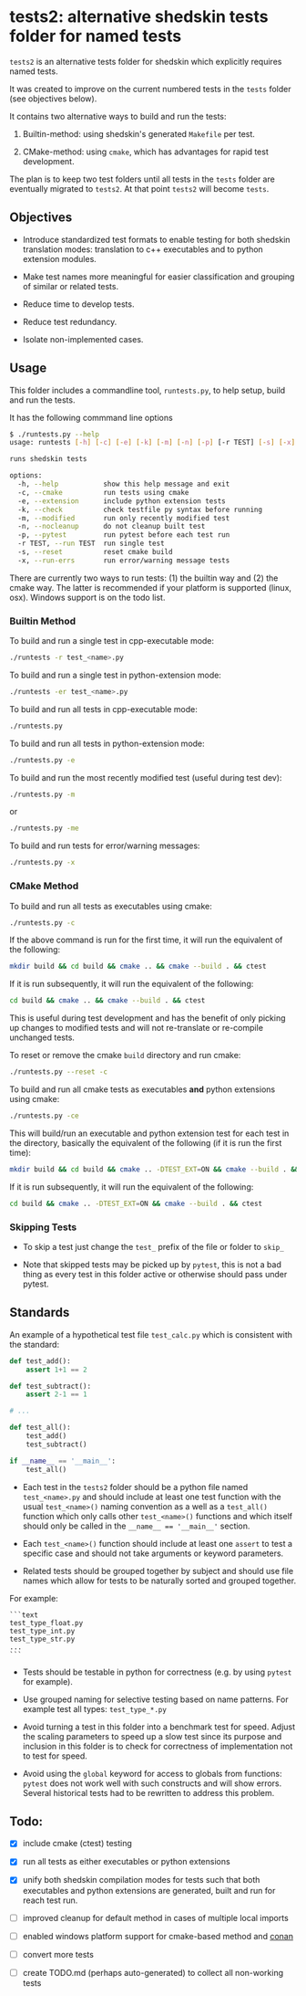 # tests2: alternative shedskin tests folder for named tests

`tests2` is an alternative tests folder for shedskin which explicitly requires named tests.

It was created to improve on the current numbered tests in the `tests` folder (see objectives below).

It contains two alternative ways to build and run the tests:

1. Builtin-method: using shedskin's generated `Makefile` per test.

2. CMake-method: using `cmake`, which has advantages for rapid test development.

The plan is to keep two test folders until all tests in the `tests` folder are eventually migrated to `tests2`. At that point `tests2` will become `tests`.


## Objectives

-  Introduce standardized test formats to enable testing for both shedskin translation modes: translation to c++ executables and to python extension modules.

- Make test names more meaningful for easier classification and grouping of similar or related tests.

- Reduce time to develop tests.

- Reduce test redundancy.

- Isolate non-implemented cases.


## Usage

This folder includes a commandline tool, `runtests.py`, to help setup, build and run the tests.

It has the following commmand line options

```bash
$ ./runtests.py --help
usage: runtests [-h] [-c] [-e] [-k] [-m] [-n] [-p] [-r TEST] [-s] [-x]

runs shedskin tests

options:
  -h, --help           show this help message and exit
  -c, --cmake          run tests using cmake
  -e, --extension      include python extension tests
  -k, --check          check testfile py syntax before running
  -m, --modified       run only recently modified test
  -n, --nocleanup      do not cleanup built test
  -p, --pytest         run pytest before each test run
  -r TEST, --run TEST  run single test
  -s, --reset          reset cmake build
  -x, --run-errs       run error/warning message tests
```

There are currently two ways to run tests: (1) the builtin way and (2) the cmake way. The latter is recommended if your platform is supported (linux, osx). Windows support is on the todo list.

### Builtin Method

To build and run a single test in cpp-executable mode:

```bash
./runtests -r test_<name>.py
```

To build and run a single test in python-extension mode:

```bash
./runtests -er test_<name>.py
```

To build and run all tests in cpp-executable mode:

```bash
./runtests.py
```

To build and run all tests in python-extension mode:

```bash
./runtests.py -e
```

To build and run the most recently modified test (useful during test dev):

```bash
./runtests.py -m
```

or

```bash
./runtests.py -me
```

To build and run tests for error/warning messages:

```bash
./runtests.py -x
```

### CMake Method

To build and run all tests as executables using cmake:

```bash
./runtests.py -c
```

If the above command is run for the first time, it will run the equivalent of the following:

```bash
mkdir build && cd build && cmake .. && cmake --build . && ctest
```

If it is run subsequently, it will run the equivalent of the following:

```bash
cd build && cmake .. && cmake --build . && ctest
```

This is useful during test development and has the benefit of only picking up changes to modified tests and will not re-translate or re-compile unchanged tests.

To reset or remove the cmake `build` directory and run cmake:

```bash
./runtests.py --reset -c
```

To build and run all cmake tests as executables **and** python extensions using cmake:

```bash
./runtests.py -ce
```

This will build/run an executable and python extension test for each test in the directory, basically the equivalent of the following (if it is run the first time):

```bash
mkdir build && cd build && cmake .. -DTEST_EXT=ON && cmake --build . && ctest
```

If it is run subsequently, it will run the equivalent of the following:

```bash
cd build && cmake .. -DTEST_EXT=ON && cmake --build . && ctest
```

### Skipping Tests

- To skip a test just change the `test_` prefix of the file or folder to `skip_`

- Note that skipped tests may be picked up by `pytest`, this is not a bad thing as every test in this folder active or otherwise should pass under pytest.


## Standards

An example of a hypothetical test file `test_calc.py` which is consistent with the standard:

```python
def test_add():
    assert 1+1 == 2

def test_subtract():
    assert 2-1 == 1

# ...

def test_all():
    test_add()
    test_subtract()

if __name__ == '__main__':
    test_all()
````

- Each test in the `tests2` folder should be a python file named `test_<name>.py` and should include at least one test function with the usual `test_<name>()` naming convention as a well as a `test_all()` function which only calls other `test_<name>()` functions and which itself should only be called in the `__name__ == '__main__'` section. 

- Each `test_<name>()` function should include at least one `assert` to test a specific case and should not take arguments or keyword parameters.

- Related tests should be grouped together by subject and should use file names which allow for tests to be naturally sorted and grouped together.

For example:

	```text
	test_type_float.py
	test_type_int.py
	test_type_str.py
	...
	```


- Tests should be testable in python for correctness (e.g. by using `pytest` for example).

- Use grouped naming for selective testing based on name patterns. For example test all types: `test_type_*.py`

- Avoid turning a test in this folder into a benchmark test for speed. Adjust the scaling parameters to speed up a slow test since its purpose and inclusion in this folder is to check for correctness of implementation not to test for speed.

- Avoid using the `global` keyword for access to globals from functions: `pytest` does not work well with such constructs and will show errors. Several historical tests had to be rewritten to address this problem.


## Todo:

- [x] include cmake (ctest) testing
- [x] run all tests as either executables or python extensions
- [x] unify both shedskin compilation modes for tests such that both executables and python extensions are generated, built and run for reach test run.
- [ ] improved cleanup for default method in cases of multiple local imports
- [ ] enabled windows platform support for cmake-based method and [conan](https://conan.io)
- [ ] convert more tests
- [ ] create TODO.md (perhaps auto-generated) to collect all non-working tests



